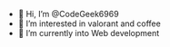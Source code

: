- 👋 Hi, I’m @CodeGeek6969
- 👀 I’m interested in valorant and coffee
- 🌱 I’m currently into Web development

<!---
CodeGeek6969/CodeGeek6969 is a ✨ special ✨ repository because its `README.md` (this file) appears on your GitHub profile.
You can click the Preview link to take a look at your changes.
--->
